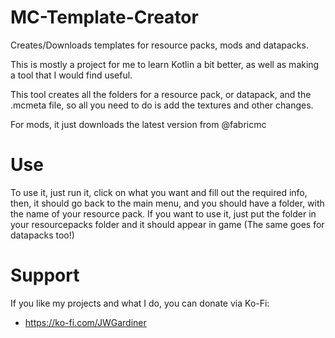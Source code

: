 # MC-Template-Creator
Creates/Downloads templates for resource packs, mods and datapacks.

This is mostly a project for me to learn Kotlin a bit better, as well as making a tool that I would find useful.

This tool creates all the folders for a resource pack, or datapack, and the .mcmeta file, so all you need to do is add the textures and other changes.

For mods, it just downloads the latest version from @fabricmc

# Use

To use it, just run it, click on what you want and fill out the required info, then, it should go back to the main menu, and you should have a folder, with the name of your resource pack. If you want to use it, just put the folder in your resourcepacks folder and it should appear in game (The same goes for datapacks too!)

# Support

If you like my projects and what I do, you can donate via Ko-Fi:

- https://ko-fi.com/JWGardiner
